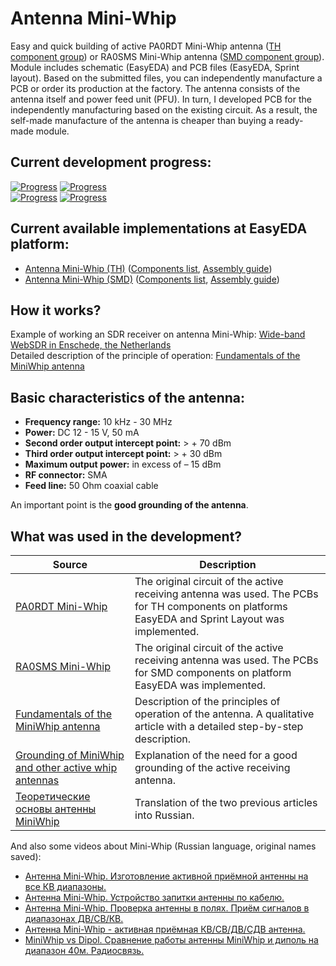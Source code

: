 # Antenna Mini-Whip

Easy and quick building of active PA0RDT Mini-Whip antenna ([TH component group](./TH)) or RA0SMS Mini-Whip antenna ([SMD component group](./SMD/EasyEDA)). Module includes schematic (EasyEDA) and PCB files (EasyEDA, Sprint layout). Based on the submitted files, you can independently manufacture a PCB or order its production at the factory. The antenna consists of the antenna itself and power feed unit (PFU). In turn, I developed PCB for the independently manufacturing based on the existing circuit. As a result, the self-made manufacture of the antenna is cheaper than buying a ready-made module.

## Current development progress:
[![Progress](https://img.shields.io/badge/Antenna%20Mini--Whip%20%28TH%29-tested-green.svg)](https://easyeda.com/igor.nikolaevich.96/Antenna_Mini_Whip-d8935f151d3a4221a9a3aacae3acdb65) [![Progress](https://img.shields.io/badge/version-3.5.EE-blue.svg)](./TH/EasyEDA)  
[![Progress](https://img.shields.io/badge/Antenna%20Mini--Whip%20%28SMD%29-tested-green.svg)](https://easyeda.com/IgrikXD/Antenna_Mini_Whip_SMD-74e9e6740b814f6c901a811855125754) [![Progress](https://img.shields.io/badge/version-1.4.EE-blue.svg)](./SMD/EasyEDA)  

## Current available implementations at EasyEDA platform:
- [Antenna Mini-Whip (TH)] ([Components list](./TH/Components%20list.md), [Assembly guide](./TH/Assembly%20guide.md))
- [Antenna Mini-Whip (SMD)] ([Components list](./SMD/Components%20list.md), [Assembly guide](./SMD/Assembly%20guide.md))

## How it works?
Example of working an SDR receiver on antenna Mini-Whip: [Wide-band WebSDR in Enschede, the Netherlands]  
Detailed description of the principle of operation: [Fundamentals of the MiniWhip antenna]

## Basic characteristics of the antenna:

- **Frequency range:** 10 kHz - 30 MHz
- **Power:** DC 12 - 15 V, 50 mA
- **Second order output intercept point:** > + 70 dBm
- **Third order output intercept point:** > + 30 dBm
- **Maximum output power:** in excess of – 15 dBm
- **RF connector:** SMA
- **Feed line:** 50 Ohm coaxial cable

An important point is the **good grounding of the antenna**.

## What was used in the development?
| Source | Description |
| ------ | ------ |
| [PA0RDT Mini-Whip] | The original circuit of the active receiving antenna was used. The PCBs for TH components on platforms EasyEDA and Sprint Layout was implemented. |
| [RA0SMS Mini-Whip] | The original circuit of the active receiving antenna was used. The PCBs for SMD components on platform EasyEDA was implemented. |
| [Fundamentals of the MiniWhip antenna] | Description of the principles of operation of the antenna. A qualitative article with a detailed step-by-step description. |
| [Grounding of MiniWhip and other active whip antennas] | Explanation of the need for a good grounding of the active receiving antenna. |
| [Теоретические основы антенны MiniWhip] | Translation of the two previous articles into Russian.  |

And also some videos about Mini-Whip (Russian language, original names saved):

- [Антенна Mini-Whip. Изготовление активной приёмной антенны на все КВ диапазоны.](https://www.youtube.com/watch?v=wIoeg69Uv6g)
- [Антенна Mini-Whip. Устройство запитки антенны по кабелю.](https://www.youtube.com/watch?v=J28H7zGxNyg)
- [Антенна Mini-Whip. Проверка антенны в полях. Приём сигналов в диапазонах ДВ/СВ/КВ.](https://www.youtube.com/watch?v=SuCMK43mWR0)
- [Антенна Mini-Whip - активная приёмная КВ/СВ/ДВ/СДВ антенна.](https://www.youtube.com/watch?v=mPkObZw7KLg)
- [MiniWhip vs Dipol. Сравнение работы антенны MiniWhip и диполь на диапазон 40м. Радиосвязь.](https://www.youtube.com/watch?v=QXBOGIJIDug&t)

[PA0RDT Mini-Whip]: <http://dl1dbc.net/SAQ/miniwhip.html>
[RA0SMS Mini-Whip]: <http://www.ra0sms.ru/p/the-active-antenna-mini-whip-10-khz-30.html>
[Fundamentals of the MiniWhip antenna]: <http://www.pa3fwm.nl/technotes/tn07.html>
[Grounding of MiniWhip and other active whip antennas]: <http://www.pa3fwm.nl/technotes/tn09d.html>
[Теоретические основы антенны MiniWhip]: <http://www.ra0sms.ru/p/mini-whip.html>
[Wide-band WebSDR in Enschede, the Netherlands]: <http://websdr.ewi.utwente.nl:8901/>
[Antenna Mini-Whip (TH)]: <https://easyeda.com/igor.nikolaevich.96/Antenna_Mini_Whip-d8935f151d3a4221a9a3aacae3acdb65>
[Antenna Mini-Whip (SMD)]: <https://easyeda.com/IgrikXD/Antenna_Mini_Whip_SMD-74e9e6740b814f6c901a811855125754>